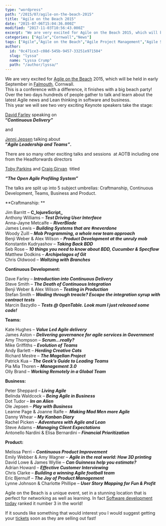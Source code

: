 ```yaml
---
type: "wordpress"
path: "/2015/07/agile-on-the-beach-2015"
title: "Agile on the Beach 2015"
date: "2015-07-06T15:04:36.000Z"
modified: "2017-11-03T10:56:43.000Z"
excerpt: "We are very excited for Agile on the Beach 2015, which will be held in early September in Falmouth, Cornwall. This is a conference with a difference, it finishes with a big beach party! Over the two days hundreds of people gather to talk and learn about the latest Agile news and Lean thinking in software …"
categories: ["Agile","Cornwall","News"]
tags: ["Agile","Agile on the Beach","Agile Project Management","Agile Software Development","Beach","Conference","Cornwall","education","Headforwards","Kanban","scrum"]
author:
  id: "0c471ce3-c08d-545b-9457-33251e971504"
  slug: "lyssa"
  name: "Lyssa Crump"
  path: "/author/lyssa/"
---
```

We are very excited for [Agile on the Beach](http://agileonthebeach.com/) 2015, which will be held in early September in [Falmouth,](http://www.falmouth.co.uk/) Cornwall.  
This is a conference with a difference, it finishes with a big beach party!  
Over the two days hundreds of people gather to talk and learn about the latest Agile news and Lean thinking in software and business.  
This year we will see two very exciting Keynote speakers take the stage:

[David Farley](https://www.linkedin.com/pub/dave-farley/0/927/a67) speaking on  
**“_Continuous Delivery”_**

and

[Jenni Jepsen](https://www.linkedin.com/pub/jenni-jepsen/9/a1b/319) talking about  
**“_Agile Leadership and Teams”_.**

There are so many other exciting talks and sessions  at AOTB including one from the Headforwards directors

[Toby Parkins](https://www.linkedin.com/profile/view?id=8283191&authType=NAME_SEARCH&authToken=2ltS&locale=en_US&trk=tyah&trkInfo=clickedVertical%3Amynetwork%2Cidx%3A1-1-1%2CtarId%3A1436191770857%2Ctas%3Atoby) and [Craig Girvan](https://www.linkedin.com/profile/view?id=4823844&authType=name&authToken=_R_m&trk=prof-sb-browse_map-name)  titled

**_“The Open Agile Profiling System”_**

The talks are split up into 5 subject umbrellas: Craftmanship, Continuous Development, Teams, Business and Product.

**Craftmanship: **

Jim Barritt – **C_lojureScript_**  
Anthony Williams – **_Test Driving User Interface_**  
Anna-Jayne Metcalfe – **_RiverBlade_**  
James Lewis – **_Building Systems that are #neverdone_**  
Woody Zuill – **_Mob Programming, a whole new team approach_**  
Benji Weber & Alex Wilson – **_Product Development at the unruly mob_**  
Konstantin Kudryashov – **_Taking Back BDD_**  
Seb Rose – **_10 things you need to know about BDD, Cucumber & Specflow_**  
Matthew Dodkins – **_Archipelagos of Git_**  
Chris Oldwood – **_Waltzing with Branches_**

**Continuous Development:**

Dave Farley – **_Introduction into Continuous Delivery_**  
Steve Smith – **_The Death of Continuous Integration_**  
Benji Weber & Alex Wilson – **_Testing in Production_**  
Stefan Smith – **_Wading through treacle? Escape the integration syrup with contract tests_**  
Marcin Bazydlo – **_Tests @ OpenTable. Look mum I just released some code!_**

**Teams:**

Kate Hughes – **_Value Led Agile delivery_**  
James Aston – **_Delivering governance for agile services in Government_**  
Amy Thompson – **_Scrum…really?_**  
Mike Griffiths – **_Evolution of Teams_**  
Andy Barlett – **_Herding Creative Cats_**  
Richard Mestre – **_The Magellan Project_**  
Patrick Kua – **_The Geek’s Guide to Leading Teams_**  
Pia Mia Thoren – **_Management 3.0_**  
Olly Brand – **_Working Remotely in a Global Team_**

**Business:**

Peter Sheppard – **_Living Agile_**  
Belinda Waldcock – **_Being Agile in Business_**  
Dot Tudor – **_Im an Alien_**  
Ole Jepsen – **_Play with Business_**  
Leanne Page & Joanne Ralfe –  **_Making Mad Men more Agile_**  
Danny Whear – **_My Kanban Diary_**  
Rachel Picken – **_Adventures with Agile and Lean_**  
Steve Adams – **_Managing Client Expectations_**  
Antonello Nardini & Elisa Bernardini – **_Financial Prioritization_**

**Product:**

Melissa Perri – **_Continuous Product Improvement_**  
Emily Webber & Amy Wagner – **_Agile in the real world: How 3D printing_**  
David Lowe & James Wyllie – **_Can Guinness help you estimate?_**  
Adrian Howard – **_Effective Customer Interviewing_**  
Chris Clarke – **_Building a winning Agile football team_**  
Eric Bjernulf – **_The Joy of Product Management_**  
Lynne Johnson & Charlotte Phillipe – **_User Story Mapping for Fun & Profit_**

  
Agile on the Beach is a unique event, set in a stunning location that is perfect for networking as well as learning. In fact [Software development today](http://softwaredevelopmenttoday.com/2015/01/the-top-50-agile-conferences-including-lean-kanba-scrum/) ranked it number 3 in the world!

If it sounds like something that would interest you I would suggest getting your [tickets](http://www.eventbrite.co.uk/e/agile-on-the-beach-2015-tickets-12893527889) soon as they are selling out fast!
